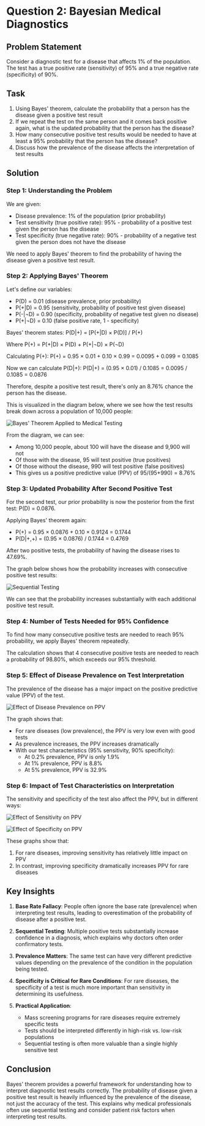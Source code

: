 # Question 2: Bayesian Medical Diagnostics

## Problem Statement
Consider a diagnostic test for a disease that affects 1% of the population. The test has a true positive rate (sensitivity) of 95% and a true negative rate (specificity) of 90%.

## Task
1. Using Bayes' theorem, calculate the probability that a person has the disease given a positive test result
2. If we repeat the test on the same person and it comes back positive again, what is the updated probability that the person has the disease?
3. How many consecutive positive test results would be needed to have at least a 95% probability that the person has the disease?
4. Discuss how the prevalence of the disease affects the interpretation of test results

## Solution

### Step 1: Understanding the Problem

We are given:
- Disease prevalence: 1% of the population (prior probability)
- Test sensitivity (true positive rate): 95% - probability of a positive test given the person has the disease
- Test specificity (true negative rate): 90% - probability of a negative test given the person does not have the disease

We need to apply Bayes' theorem to find the probability of having the disease given a positive test result.

### Step 2: Applying Bayes' Theorem

Let's define our variables:
- P(D) = 0.01 (disease prevalence, prior probability)
- P(+|D) = 0.95 (sensitivity, probability of positive test given disease)
- P(-|¬D) = 0.90 (specificity, probability of negative test given no disease)
- P(+|¬D) = 0.10 (false positive rate, 1 - specificity)

Bayes' theorem states:
P(D|+) = [P(+|D) × P(D)] / P(+)

Where P(+) = P(+|D) × P(D) + P(+|¬D) × P(¬D)

Calculating P(+):
P(+) = 0.95 × 0.01 + 0.10 × 0.99 = 0.0095 + 0.099 = 0.1085

Now we can calculate P(D|+):
P(D|+) = (0.95 × 0.01) / 0.1085 = 0.0095 / 0.1085 = 0.0876

Therefore, despite a positive test result, there's only an 8.76% chance the person has the disease.

This is visualized in the diagram below, where we see how the test results break down across a population of 10,000 people:

![Bayes' Theorem Applied to Medical Testing](../Images/L2_5_Quiz_2/bayes_theorem_medical.png)

From the diagram, we can see:
- Among 10,000 people, about 100 will have the disease and 9,900 will not
- Of those with the disease, 95 will test positive (true positives)
- Of those without the disease, 990 will test positive (false positives)
- This gives us a positive predictive value (PPV) of 95/(95+990) = 8.76%

### Step 3: Updated Probability After Second Positive Test

For the second test, our prior probability is now the posterior from the first test: P(D) = 0.0876.

Applying Bayes' theorem again:
- P(+) = 0.95 × 0.0876 + 0.10 × 0.9124 = 0.1744
- P(D|+,+) = (0.95 × 0.0876) / 0.1744 = 0.4769

After two positive tests, the probability of having the disease rises to 47.69%.

The graph below shows how the probability increases with consecutive positive test results:

![Sequential Testing](../Images/L2_5_Quiz_2/sequential_testing.png)

We can see that the probability increases substantially with each additional positive test result.

### Step 4: Number of Tests Needed for 95% Confidence

To find how many consecutive positive tests are needed to reach 95% probability, we apply Bayes' theorem repeatedly.

The calculation shows that 4 consecutive positive tests are needed to reach a probability of 98.80%, which exceeds our 95% threshold.

### Step 5: Effect of Disease Prevalence on Test Interpretation

The prevalence of the disease has a major impact on the positive predictive value (PPV) of the test.

![Effect of Disease Prevalence on PPV](../Images/L2_5_Quiz_2/prevalence_effect.png)

The graph shows that:
- For rare diseases (low prevalence), the PPV is very low even with good tests
- As prevalence increases, the PPV increases dramatically
- With our test characteristics (95% sensitivity, 90% specificity):
  - At 0.2% prevalence, PPV is only 1.9%
  - At 1% prevalence, PPV is 8.8%
  - At 5% prevalence, PPV is 32.9%

### Step 6: Impact of Test Characteristics on Interpretation

The sensitivity and specificity of the test also affect the PPV, but in different ways:

![Effect of Sensitivity on PPV](../Images/L2_5_Quiz_2/sensitivity_comparison.png)

![Effect of Specificity on PPV](../Images/L2_5_Quiz_2/specificity_comparison.png)

These graphs show that:
1. For rare diseases, improving sensitivity has relatively little impact on PPV
2. In contrast, improving specificity dramatically increases PPV for rare diseases

## Key Insights

1. **Base Rate Fallacy**: People often ignore the base rate (prevalence) when interpreting test results, leading to overestimation of the probability of disease after a positive test.

2. **Sequential Testing**: Multiple positive tests substantially increase confidence in a diagnosis, which explains why doctors often order confirmatory tests.

3. **Prevalence Matters**: The same test can have very different predictive values depending on the prevalence of the condition in the population being tested.

4. **Specificity is Critical for Rare Conditions**: For rare diseases, the specificity of a test is much more important than sensitivity in determining its usefulness.

5. **Practical Application**: 
   - Mass screening programs for rare diseases require extremely specific tests
   - Tests should be interpreted differently in high-risk vs. low-risk populations
   - Sequential testing is often more valuable than a single highly sensitive test

## Conclusion

Bayes' theorem provides a powerful framework for understanding how to interpret diagnostic test results correctly. The probability of disease given a positive test result is heavily influenced by the prevalence of the disease, not just the accuracy of the test. This explains why medical professionals often use sequential testing and consider patient risk factors when interpreting test results. 